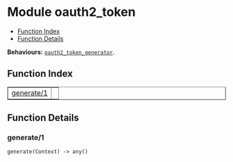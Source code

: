 

# Module oauth2_token #
* [Function Index](#index)
* [Function Details](#functions)

__Behaviours:__ [`oauth2_token_generator`](oauth2_token_generator.md).
<a name="index"></a>

## Function Index ##


<table width="100%" border="1" cellspacing="0" cellpadding="2" summary="function index"><tr><td valign="top"><a href="#generate-1">generate/1</a></td><td></td></tr></table>


<a name="functions"></a>

## Function Details ##

<a name="generate-1"></a>

### generate/1 ###

`generate(Context) -> any()`


